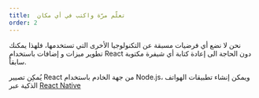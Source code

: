 ```yaml
---
title:  تعلّم مرّة واكتب في أي مكان
order: 2
---
```


نحن لا نضع أي فرضيات مسبقة عن التكنولوجيا الأخرى التي تستخدمها، فلهذا يمكنك تطوير ميزات و إضافات باستخدام React  دون الحاجة الى إعادة كتابة أي شيفرة مكتوبة سابقاً.

يُمكِن تصيير React من جهة الخادم باستخدام Node.js، ويمكن إنشاء تطبيقات الهواتف الذكية عبر
[React Native](https://facebook.github.io/react-native/)


